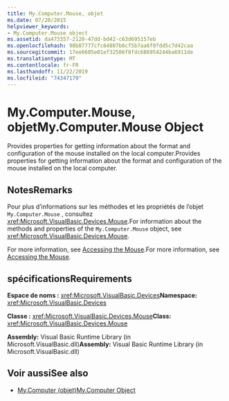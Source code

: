 ```yaml
---
title: My.Computer.Mouse, objet
ms.date: 07/20/2015
helpviewer_keywords:
- My.Computer.Mouse object
ms.assetid: da473357-2120-47dd-bd42-c63d695157eb
ms.openlocfilehash: 98b87777cfc64807b6cf5b7aa6f0fdd5c7d42caa
ms.sourcegitcommit: 17ee6605e01ef32506f8fdc686954244ba6911de
ms.translationtype: MT
ms.contentlocale: fr-FR
ms.lasthandoff: 11/22/2019
ms.locfileid: "74347179"
---
```

# <a name="mycomputermouse-object"></a><span data-ttu-id="b968f-102">My.Computer.Mouse, objet</span><span class="sxs-lookup"><span data-stu-id="b968f-102">My.Computer.Mouse Object</span></span>
<span data-ttu-id="b968f-103">Provides properties for getting information about the format and configuration of the mouse installed on the local computer.</span><span class="sxs-lookup"><span data-stu-id="b968f-103">Provides properties for getting information about the format and configuration of the mouse installed on the local computer.</span></span>  
  
## <a name="remarks"></a><span data-ttu-id="b968f-104">Notes</span><span class="sxs-lookup"><span data-stu-id="b968f-104">Remarks</span></span>  
 <span data-ttu-id="b968f-105">Pour plus d’informations sur les méthodes et les propriétés de l’objet `My.Computer.Mouse` , consultez <xref:Microsoft.VisualBasic.Devices.Mouse>.</span><span class="sxs-lookup"><span data-stu-id="b968f-105">For information about the methods and properties of the `My.Computer.Mouse` object, see <xref:Microsoft.VisualBasic.Devices.Mouse>.</span></span>  
  
 <span data-ttu-id="b968f-106">For more information, see [Accessing the Mouse](../../../visual-basic/developing-apps/programming/computer-resources/accessing-the-mouse.md).</span><span class="sxs-lookup"><span data-stu-id="b968f-106">For more information, see [Accessing the Mouse](../../../visual-basic/developing-apps/programming/computer-resources/accessing-the-mouse.md).</span></span>  
  
## <a name="requirements"></a><span data-ttu-id="b968f-107">spécifications</span><span class="sxs-lookup"><span data-stu-id="b968f-107">Requirements</span></span>  
 <span data-ttu-id="b968f-108">**Espace de noms :** <xref:Microsoft.VisualBasic.Devices></span><span class="sxs-lookup"><span data-stu-id="b968f-108">**Namespace:** <xref:Microsoft.VisualBasic.Devices></span></span>  
  
 <span data-ttu-id="b968f-109">**Classe :** <xref:Microsoft.VisualBasic.Devices.Mouse></span><span class="sxs-lookup"><span data-stu-id="b968f-109">**Class:** <xref:Microsoft.VisualBasic.Devices.Mouse></span></span>  
  
 <span data-ttu-id="b968f-110">**Assembly:** Visual Basic Runtime Library (in Microsoft.VisualBasic.dll)</span><span class="sxs-lookup"><span data-stu-id="b968f-110">**Assembly:** Visual Basic Runtime Library (in Microsoft.VisualBasic.dll)</span></span>  
  
## <a name="see-also"></a><span data-ttu-id="b968f-111">Voir aussi</span><span class="sxs-lookup"><span data-stu-id="b968f-111">See also</span></span>

- [<span data-ttu-id="b968f-112">My.Computer (objet)</span><span class="sxs-lookup"><span data-stu-id="b968f-112">My.Computer Object</span></span>](../../../visual-basic/language-reference/objects/my-computer-object.md)
